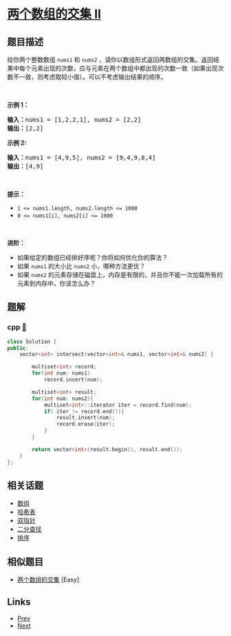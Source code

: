
# [两个数组的交集 II](https://leetcode-cn.com/problems/intersection-of-two-arrays-ii)

## 题目描述

<p>给你两个整数数组&nbsp;<code>nums1</code> 和 <code>nums2</code> ，请你以数组形式返回两数组的交集。返回结果中每个元素出现的次数，应与元素在两个数组中都出现的次数一致（如果出现次数不一致，则考虑取较小值）。可以不考虑输出结果的顺序。</p>

<p>&nbsp;</p>

<p><strong>示例 1：</strong></p>

<pre>
<strong>输入：</strong>nums1 = [1,2,2,1], nums2 = [2,2]
<strong>输出：</strong>[2,2]
</pre>

<p><strong>示例 2:</strong></p>

<pre>
<strong>输入：</strong>nums1 = [4,9,5], nums2 = [9,4,9,8,4]
<strong>输出：</strong>[4,9]</pre>

<p>&nbsp;</p>

<p><strong>提示：</strong></p>

<ul>
	<li><code>1 &lt;= nums1.length, nums2.length &lt;= 1000</code></li>
	<li><code>0 &lt;= nums1[i], nums2[i] &lt;= 1000</code></li>
</ul>

<p>&nbsp;</p>

<p><strong><strong>进阶</strong>：</strong></p>

<ul>
	<li>如果给定的数组已经排好序呢？你将如何优化你的算法？</li>
	<li>如果&nbsp;<code>nums1</code><em>&nbsp;</em>的大小比&nbsp;<code>nums2</code> 小，哪种方法更优？</li>
	<li>如果&nbsp;<code>nums2</code><em>&nbsp;</em>的元素存储在磁盘上，内存是有限的，并且你不能一次加载所有的元素到内存中，你该怎么办？</li>
</ul>


## 题解

### cpp [🔗](intersection-of-two-arrays-ii.cpp) 
```cpp
class Solution {
public:
    vector<int> intersect(vector<int>& nums1, vector<int>& nums2) {

        multiset<int> record;
        for(int num: nums1)
            record.insert(num);

        multiset<int> result;
        for(int num: nums2){
            multiset<int>::iterator iter = record.find(num);
            if( iter != record.end()){
                result.insert(num);
                record.erase(iter);
            }
        }

        return vector<int>(result.begin(), result.end());
    }
};
```


## 相关话题

- [数组](https://leetcode-cn.com/tag/array) 
- [哈希表](https://leetcode-cn.com/tag/hash-table) 
- [双指针](https://leetcode-cn.com/tag/two-pointers) 
- [二分查找](https://leetcode-cn.com/tag/binary-search) 
- [排序](https://leetcode-cn.com/tag/sorting) 


## 相似题目

- [两个数组的交集](../intersection-of-two-arrays/README.md)  [Easy] 


## Links

- [Prev](../intersection-of-two-arrays/README.md) 
- [Next](../design-twitter/README.md) 

